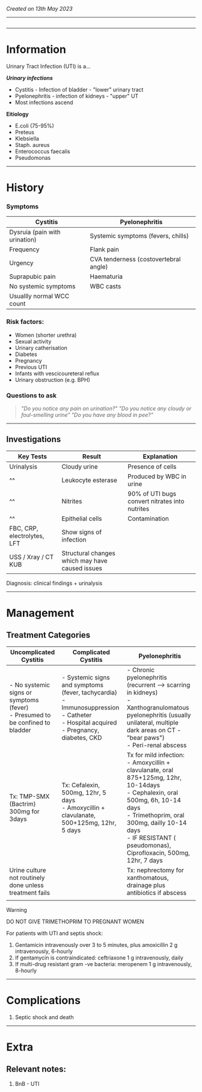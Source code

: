 *Created on 13th May 2023*

---
```toc
```
---

# Information
Urinary Tract Infection (UTI) is a... 

***Urinary infections***
- Cystitis - Infection of bladder - "lower" urinary tract
- Pyelonephritis - infection of kidneys - "upper" UT
- Most infections ascend 

**Eitiology**
- E.coli (75-95%)
- Preteus 
- Klebsiella
- Staph. aureus
- Enterococcus faecalis
- Pseudomonas

--- 
# History
### Symptoms
| Cystitis                      | Pyelonephritis                     |
| ----------------------------- | ---------------------------------- |
| Dysruia (pain with urination) | Systemic symptoms (fevers, chills) |
| Frequency                     | Flank pain                         |
| Urgency                       | CVA tenderness  (costovertebral angle)                   |
| Suprapubic pain               | Haematuria                         |
| No systemic symptoms          |  WBC casts                                  |
| Usuallly normal WCC count     |                                    |

### Risk factors:
- Women (shorter urethra)
- Sexual activity
- Urinary catherisation
- Diabetes
- Pregnancy
- Previous UTI
- Infants with vescicoureteral reflux
- Urinary obstruction (e.g. BPH)

### Questions to ask
>*"Do you notice any pain on urination?"*
>*"Do you notice any cloudy or foul-smelling urine"
>"Do you have any blood in pee?"*

---

## Investigations
| Key Tests                   | Result                                          | Explanation                                    |
| --------------------------- | ----------------------------------------------- | ---------------------------------------------- |
| Urinalysis                  | Cloudy urine                                    | Presence of cells                              |
| ^^                          | Leukocyte esterase                              | Produced by WBC in urine                       |
| ^^                          | Nitrites                                        | 90% of UTI bugs convert nitrates into nutrites |
| ^^                          | Epithelial cells                                | Contamination                                  |
| FBC, CRP, electrolytes, LFT | Show signs of infection                         |                                                |
| USS / Xray / CT KUB        | Structural changes which may have caused issues |                                                |

Diagnosis: clinical findings + urinalysis

---

# Management
## Treatment Categories

| Uncomplicated Cystitis                                                           | Complicated Cystitis                                                                                                                          | Pyelonephritis                                                                                                                                                                                                                                           |
| -------------------------------------------------------------------------------- | --------------------------------------------------------------------------------------------------------------------------------------------- | -------------------------------------------------------------------------------------------------------------------------------------------------------------------------------------------------------------------------------------------------------- |
| - No systemic signs or symptoms (fever)<br> - Presumed to be confined to bladder | - Systemic signs and symptoms (fever, tachycardia)<br>- Immunosuppression<br>- Catheter<br>- Hospital acquired <br>- Pregnancy, diabetes, CKD | - Chronic pyelonephritis (recurrent --> scarring in kidneys) <br>- Xanthogranulomatous pyelonephritis (usually unilateral, multiple dark areas on CT - "bear paws")<br>- Peri-renal abscess                                                              |
| Tx: TMP-SMX (Bactrim) 300mg for 3days                                            | Tx:   Cefalexin, 500mg, 12hr, 5 days<br>-  Amoxycillin + clavulanate, 500+125mg, 12hr, 5 days                                                 | Tx for mild infection:<br>- Amoxycillin + clavulanate, oral 875+125mg, 12hr, 10-14days<br>- Cephalexin, oral 500mg, 6h, 10-14 days<br>- Trimethoprim, oral 300mg, dailly 10-14 days <br>- IF RESISTANT ( pseudomonas), Ciprofloxacin, 500mg, 12hr, 7 days |
| Urine culture not routinely done unless treatment fails                          |                                                                                                                                               | Tx: nephrectomy for xanthomatous, drainage plus antibiotics if abscess                                                                                                                                                                                   |
|                                                                                  |                                                                                                                                               |                                                                                                                                                                                                                                                          |

>[!Warning] 
>DO NOT GIVE TRIMETHOPRIM TO PREGNANT WOMEN

For patients with UTI and septis shock:
1. Gentamicin intravenously over 3 to 5 minutes, plus amoxicillin 2 g intravenously, 6-hourly
2. If gentamycin is contraindicated: ceftriaxone 1 g intravenously, daily
3. If multi-drug resistant gram -ve bacteria: meropenem 1 g intravenously, 8-hourly

---

# Complications
1. Septic shock and death

---

# Extra
## Relevant notes:
1. BnB - UTI